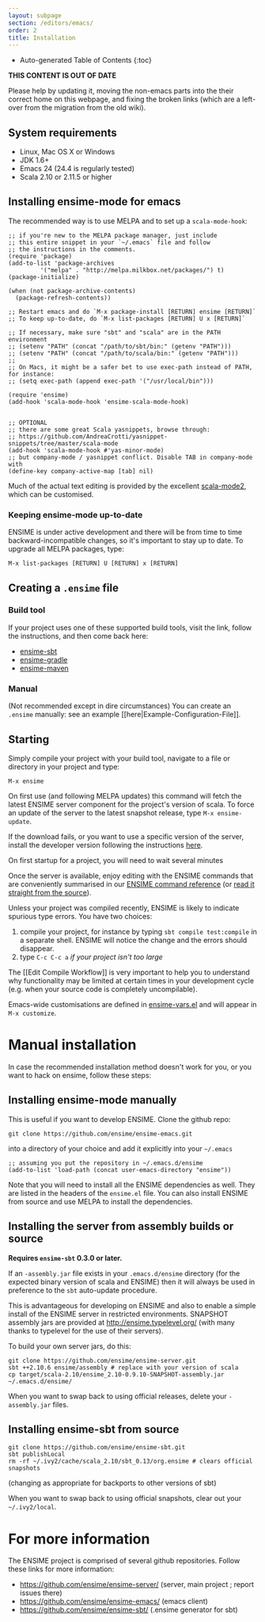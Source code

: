 ```yaml
---
layout: subpage
section: /editors/emacs/
order: 2
title: Installation
---
```


- Auto-generated Table of Contents
{:toc}

**THIS CONTENT IS OUT OF DATE**

Please help by updating it, moving the non-emacs parts into the their correct home on this webpage, and fixing the broken links (which are a left-over from the migration from the old wiki).

## System requirements
- Linux, Mac OS X or Windows
- JDK 1.6+
- Emacs 24 (24.4 is regularly tested)
- Scala 2.10 or 2.11.5 or higher

## Installing ensime-mode for emacs
The recommended way is to use MELPA and to set up a `scala-mode-hook`:
```elisp
;; if you're new to the MELPA package manager, just include
;; this entire snippet in your `~/.emacs` file and follow
;; the instructions in the comments.
(require 'package)
(add-to-list 'package-archives
	     '("melpa" . "http://melpa.milkbox.net/packages/") t)
(package-initialize)

(when (not package-archive-contents)
  (package-refresh-contents))

;; Restart emacs and do `M-x package-install [RETURN] ensime [RETURN]`
;; To keep up-to-date, do `M-x list-packages [RETURN] U x [RETURN]`

;; If necessary, make sure "sbt" and "scala" are in the PATH environment
;; (setenv "PATH" (concat "/path/to/sbt/bin:" (getenv "PATH")))
;; (setenv "PATH" (concat "/path/to/scala/bin:" (getenv "PATH")))
;;
;; On Macs, it might be a safer bet to use exec-path instead of PATH, for instance: 
;; (setq exec-path (append exec-path '("/usr/local/bin")))

(require 'ensime)
(add-hook 'scala-mode-hook 'ensime-scala-mode-hook)


;; OPTIONAL
;; there are some great Scala yasnippets, browse through:
;; https://github.com/AndreaCrotti/yasnippet-snippets/tree/master/scala-mode
(add-hook 'scala-mode-hook #'yas-minor-mode)
;; but company-mode / yasnippet conflict. Disable TAB in company-mode with
(define-key company-active-map [tab] nil)
```

Much of the actual text editing is provided by the excellent
[scala-mode2](https://github.com/hvesalai/scala-mode2), which can
be customised.

### Keeping ensime-mode up-to-date
ENSIME is under active development and there will be from time to time backward-incompatible changes, so it's important to stay up to date. To upgrade all MELPA packages, type:
```
M-x list-packages [RETURN] U [RETURN] x [RETURN]
```

## Creating a `.ensime` file

### Build tool

If your project uses one of these supported build tools, visit the link, follow the instructions, and then come back here:

* [ensime-sbt](https://github.com/ensime/ensime-sbt)
* [ensime-gradle](https://github.com/ensime/ensime-gradle)
* [ensime-maven](https://github.com/ensime/ensime-maven)

### Manual

(Not recommended except in dire circumstances) You can create an `.ensime` manually: see an example [[here|Example-Configuration-File]].

## Starting

Simply compile your project with your build tool, navigate to a file or directory in your project and type:

```
M-x ensime
```

On first use (and following MELPA updates) this command will fetch the latest ENSIME server component for the project's version of scala. To force an update of the server to the latest snapshot release, type `M-x ensime-update`.

If the download fails, or you want to use a specific version of the server, install the developer version following the instructions [here](#installing-the-server-from-source).

On first startup for a project, you will need to wait several minutes

Once the server is available, enjoy editing with the ENSIME commands that are conveniently
summarised in our
[ENSIME command reference](https://github.com/ensime/ensime-emacs/wiki/Emacs-Command-Reference)
(or [read it straight from the source](http://github.com/ensime/ensime-emacs/blob/master/ensime-mode.el#L49)).

Unless your project was compiled recently, ENSIME is likely to indicate spurious type errors. You have two choices:

1. compile your project, for instance by typing `sbt compile test:compile` in a separate shell. ENSIME will notice the change and the errors should disappear.
1. type `C-c C-c a` _if your project isn't too large_

The [[Edit Compile Workflow]] is very important to help you to understand why functionality may be limited at certain times in your development cycle (e.g. when your source code is completely uncompilable).

Emacs-wide customisations are defined in [ensime-vars.el](http://github.com/ensime/ensime-emacs/blob/master/ensime-vars.el) and will appear in `M-x customize`.

# Manual installation
In case the recommended installation method doesn't work for you, or you want to hack on ensime, follow these steps:
## Installing ensime-mode manually
This is useful if you want to develop ENSIME.
Clone the github repo:

```git clone https://github.com/ensime/ensime-emacs.git```

into a directory of your choice and add it explicitly into your `~/.emacs`
```elisp
;; assuming you put the repository in ~/.emacs.d/ensime
(add-to-list 'load-path (concat user-emacs-directory "ensime"))
```
Note that you will need to install all the ENSIME dependencies as well. They are listed in the headers of the `ensime.el` file. You can also install ENSIME from source and use MELPA to install the dependencies.

## Installing the server from assembly builds or source

**Requires `ensime-sbt` 0.3.0 or later.**

If an `-assembly.jar` file exists in your `.emacs.d/ensime` directory (for the expected binary version of scala and ENSIME) then it will always be used in preference to the `sbt` auto-update procedure.

This is advantageous for developing on ENSIME and also to enable a simple install of the ENSIME server in restricted environments. SNAPSHOT assembly jars are provided at http://ensime.typelevel.org/ (with many thanks to typelevel for the use of their servers).

To build your own server jars, do this:

```
git clone https://github.com/ensime/ensime-server.git
sbt ++2.10.6 ensime/assembly # replace with your version of scala
cp target/scala-2.10/ensime_2.10-0.9.10-SNAPSHOT-assembly.jar ~/.emacs.d/ensime/
```

When you want to swap back to using official releases, delete your `-assembly.jar` files.

## Installing ensime-sbt from source
```
git clone https://github.com/ensime/ensime-sbt.git
sbt publishLocal
rm -rf ~/.ivy2/cache/scala_2.10/sbt_0.13/org.ensime # clears official snapshots
```

(changing as appropriate for backports to other versions of sbt)

When you want to swap back to using official snapshots, clear out your `~/.ivy2/local`.

# For more information
The ENSIME project is comprised of several github repositories. Follow these links for more information:

- https://github.com/ensime/ensime-server/  (server, main project ; report issues there)
- https://github.com/ensime/ensime-emacs/  (emacs client)
- https://github.com/ensime/ensime-sbt/ (.ensime generator for sbt)
